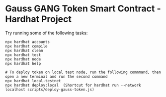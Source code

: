 # Gauss GANG Token Smart Contract - Hardhat Project


Try running some of the following tasks:

```shell
npx hardhat accounts
npx hardhat compile
npx hardhat clean
npx hardhat test
npx hardhat node
npx hardhat help

# To deploy token on local test node, run the following commmand, then open a new terminal and run the second command
npx hardhat local-testnet
npx hardhat deploy:local  (Shortcut for hardhat run --network localhost scripts/deploy-gauss-token.js)
```
